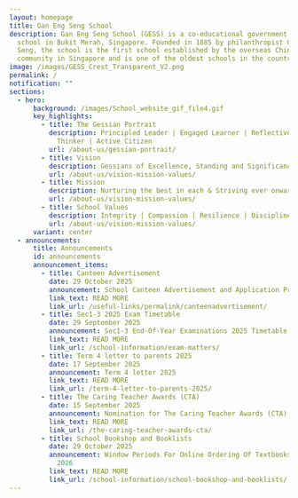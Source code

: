 ```yaml
---
layout: homepage
title: Gan Eng Seng School
description: Gan Eng Seng School (GESS) is a co-educational government secondary
  school in Bukit Merah, Singapore. Founded in 1885 by philanthropist Gan Eng
  Seng, the school is the first school established by the overseas Chinese
  community in Singapore and is one of the oldest schools in the country.
image: /images/GESS_Crest_Transparent_V2.png
permalink: /
notification: ""
sections:
  - hero:
      background: /images/School_website_gif_file4.gif
      key_highlights:
        - title: The Gessian Portrait
          description: Principled Leader | Engaged Learner | Reflective & Innovative
            Thinker | Active Citizen
          url: /about-us/gessian-portrait/
        - title: Vision
          description: Gessians of Excellence, Standing and Significance
          url: /about-us/vision-mission-values/
        - title: Mission
          description: Nurturing the best in each & Striving ever onward
          url: /about-us/vision-mission-values/
        - title: School Values
          description: Integrity | Compassion | Resilience | Discipline | Respect
          url: /about-us/vision-mission-values/
      variant: center
  - announcements:
      title: Announcements
      id: announcements
      announcement_items:
        - title: Canteen Advertisement
          date: 29 October 2025
          announcement: School Canteen Advertisement and Application Procedure
          link_text: READ MORE
          link_url: /useful-links/permalink/canteenadvertisement/
        - title: Sec1-3 2025 Exam Timetable
          date: 29 September 2025
          announcement: Sec1-3 End-Of-Year Examinations 2025 Timetable
          link_text: READ MORE
          link_url: /school-information/exam-matters/
        - title: Term 4 letter to parents 2025
          date: 17 September 2025
          announcement: Term 4 letter 2025
          link_text: READ MORE
          link_url: /term-4-letter-to-parents-2025/
        - title: The Caring Teacher Awards (CTA)
          date: 15 September 2025
          announcement: Nomination for The Caring Teacher Awards (CTA)
          link_text: READ MORE
          link_url: /the-caring-teacher-awards-cta/
        - title: School Bookshop and Booklists
          date: 29 October 2025
          announcement: Window Periods For Online Ordering Of Textbooks For Academic Year
            2026
          link_text: READ MORE
          link_url: /school-information/school-bookshop-and-booklists/
---
```

